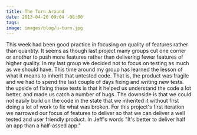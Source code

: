 ```yaml
---
title: The Turn Around
date: 2013-04-26 09:04 -06:00
tags:
image: images/blog/u-turn.jpg
---
```


This week had been good practice in focusing on quality of features rather than quantity.  It seems as though last project many groups cut one corner or another to push more features rather than delivering fewer features of higher quality.  In my last group we decided not to focus on testing as much as we should have.  This time around my group has learned the lesson of what it means to inherit that untested code.  That is, the product was fragile and we had to spend the last couple of days fixing and writing new tests.  the upside of fixing these tests is that it helped us understand the code a lot better, and made us catch a number of bugs.  The downside is that we could not easily build on the code in the state that we inherited it without first doing a lot of work to fix what was broken. For this project's first iteration we narrowed our focus of features to deliver so that we can deliver a well tested and user friendly product.  In Jeff's words "It's better to deliver half an app than a half-assed app."
